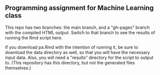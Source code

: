## Programming assignment for Machine Learning class

This repo has two branches: the main branch, and a "gh-pages"
branch with the compiled HTML output. Switch to that branch
to see the results of running the Rmd script here.

If you download pa.Rmd with the intention of running it, be
sure to download the data directory as well, so that you 
will have the necessary input data. Also, you will need a
"results" directory for the script to output to. (This
repository has this directory, but not the generated files
themselves.)
